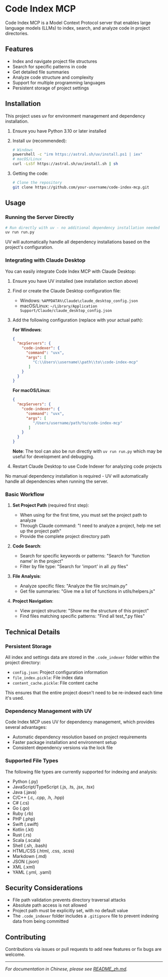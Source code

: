 # Code Index MCP

Code Index MCP is a Model Context Protocol server that enables large language models (LLMs) to index, search, and analyze code in project directories.

## Features

- Index and navigate project file structures
- Search for specific patterns in code
- Get detailed file summaries
- Analyze code structure and complexity
- Support for multiple programming languages
- Persistent storage of project settings

## Installation

This project uses uv for environment management and dependency installation.

1. Ensure you have Python 3.10 or later installed
2. Install uv (recommended):

   ```bash
   # Windows
   powershell -c "irm https://astral.sh/uv/install.ps1 | iex"
   # macOS/Linux
   curl -LsSf https://astral.sh/uv/install.sh | sh
   ```
3. Getting the code:

   ```bash
   # Clone the repository
   git clone https://github.com/your-username/code-index-mcp.git
   ```

## Usage

### Running the Server Directly

```bash
# Run directly with uv - no additional dependency installation needed
uv run run.py
```

UV will automatically handle all dependency installations based on the project's configuration.

### Integrating with Claude Desktop

You can easily integrate Code Index MCP with Claude Desktop:

1. Ensure you have UV installed (see installation section above)
2. Find or create the Claude Desktop configuration file:

   - Windows: `%APPDATA%\Claude\claude_desktop_config.json`
   - macOS/Linux: `~/Library/Application Support/Claude/claude_desktop_config.json`
3. Add the following configuration (replace with your actual path):

   **For Windows**:

   ```json
   {
     "mcpServers": {
       "code-indexer": {
         "command": "uvx",
         "args": [
            "C:\\Users\\username\\path\\to\\code-index-mcp"
          ]
       }
     }
   }
   ```

   **For macOS/Linux**:

   ```json
   {
     "mcpServers": {
       "code-indexer": {
         "command": "uvx",
         "args": [
            "/Users/username/path/to/code-index-mcp"
          ]
       }
     }
   }
   ```

   **Note**: The tool can also be run directly with `uv run run.py` which may be useful for development and debugging.

4. Restart Claude Desktop to use Code Indexer for analyzing code projects

No manual dependency installation is required - UV will automatically handle all dependencies when running the server.

### Basic Workflow

1. **Set Project Path** (required first step):

   - When using for the first time, you must set the project path to analyze
   - Through Claude command: "I need to analyze a project, help me set up the project path"
   - Provide the complete project directory path
2. **Code Search**:

   - Search for specific keywords or patterns: "Search for 'function name' in the project"
   - Filter by file type: "Search for 'import' in all .py files"
3. **File Analysis**:

   - Analyze specific files: "Analyze the file src/main.py"
   - Get file summaries: "Give me a list of functions in utils/helpers.js"
4. **Project Navigation**:

   - View project structure: "Show me the structure of this project"
   - Find files matching specific patterns: "Find all test_*.py files"

## Technical Details

### Persistent Storage

All index and settings data are stored in the `.code_indexer` folder within the project directory:

- `config.json`: Project configuration information
- `file_index.pickle`: File index data
- `content_cache.pickle`: File content cache

This ensures that the entire project doesn't need to be re-indexed each time it's used.

### Dependency Management with UV

Code Index MCP uses UV for dependency management, which provides several advantages:

- Automatic dependency resolution based on project requirements
- Faster package installation and environment setup
- Consistent dependency versions via the lock file

### Supported File Types

The following file types are currently supported for indexing and analysis:

- Python (.py)
- JavaScript/TypeScript (.js, .ts, .jsx, .tsx)
- Java (.java)
- C/C++ (.c, .cpp, .h, .hpp)
- C# (.cs)
- Go (.go)
- Ruby (.rb)
- PHP (.php)
- Swift (.swift)
- Kotlin (.kt)
- Rust (.rs)
- Scala (.scala)
- Shell (.sh, .bash)
- HTML/CSS (.html, .css, .scss)
- Markdown (.md)
- JSON (.json)
- XML (.xml)
- YAML (.yml, .yaml)

## Security Considerations

- File path validation prevents directory traversal attacks
- Absolute path access is not allowed
- Project path must be explicitly set, with no default value
- The `.code_indexer` folder includes a `.gitignore` file to prevent indexing data from being committed

## Contributing

Contributions via issues or pull requests to add new features or fix bugs are welcome.

---

*For documentation in Chinese, please see [README_zh.md](README_zh.md).*
